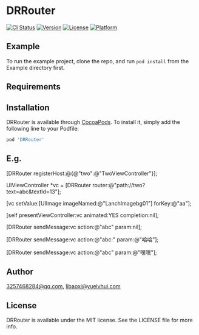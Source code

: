 # DRRouter

[![CI Status](https://img.shields.io/travis/3257468284@qq.com/DRRouter.svg?style=flat)](https://travis-ci.org/3257468284@qq.com/DRRouter)
[![Version](https://img.shields.io/cocoapods/v/DRRouter.svg?style=flat)](https://cocoapods.org/pods/DRRouter)
[![License](https://img.shields.io/cocoapods/l/DRRouter.svg?style=flat)](https://cocoapods.org/pods/DRRouter)
[![Platform](https://img.shields.io/cocoapods/p/DRRouter.svg?style=flat)](https://cocoapods.org/pods/DRRouter)

## Example

To run the example project, clone the repo, and run `pod install` from the Example directory first.

## Requirements

## Installation

DRRouter is available through [CocoaPods](https://cocoapods.org). To install
it, simply add the following line to your Podfile:

```ruby
pod 'DRRouter'
```
## E.g.

[DRRouter registerHost:@{@"two":@"TwoViewController"}];

UIViewController *vc = [DRRouter router:@"path://two?text=abc&textId=13"];

[vc setValue:[UIImage imageNamed:@"LanchImagebg01"] forKey:@"aa"];

[self presentViewController:vc animated:YES completion:nil];

[DRRouter sendMessage:vc action:@"abc" param:nil];

[DRRouter sendMessage:vc action:@"abc:" param:@"哈哈"];

[DRRouter sendMessage:vc action:@"abc" param:@"嘿嘿"];
## Author

3257468284@qq.com, libaoxi@yuelvhui.com

## License

DRRouter is available under the MIT license. See the LICENSE file for more info.
